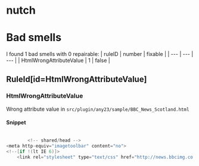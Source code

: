 # nutch 
 
# Bad smells
I found 1 bad smells with 0 repairable:
| ruleID | number | fixable |
| --- | --- | --- |
| HtmlWrongAttributeValue | 1 | false |
## RuleId[id=HtmlWrongAttributeValue]
### HtmlWrongAttributeValue
Wrong attribute value
in `src/plugin/any23/sample/BBC_News_Scotland.html`
#### Snippet
```java

		<!-- shared/head -->
<meta http-equiv="imagetoolbar" content="no">
<!--[if !(lt IE 6)]>
   	<link rel="stylesheet" type="text/css" href="http://news.bbcimg.co.uk/view/3_0_19/cream/hi/shared/type.css" />
```

